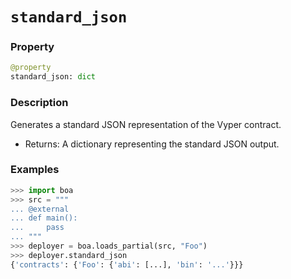 # `standard_json`

### Property

```python
@property
standard_json: dict
```

### Description

Generates a standard JSON representation of the Vyper contract.

- Returns: A dictionary representing the standard JSON output.

### Examples

```python
>>> import boa
>>> src = """
... @external
... def main():
...     pass
... """
>>> deployer = boa.loads_partial(src, "Foo")
>>> deployer.standard_json
{'contracts': {'Foo': {'abi': [...], 'bin': '...'}}}
```
